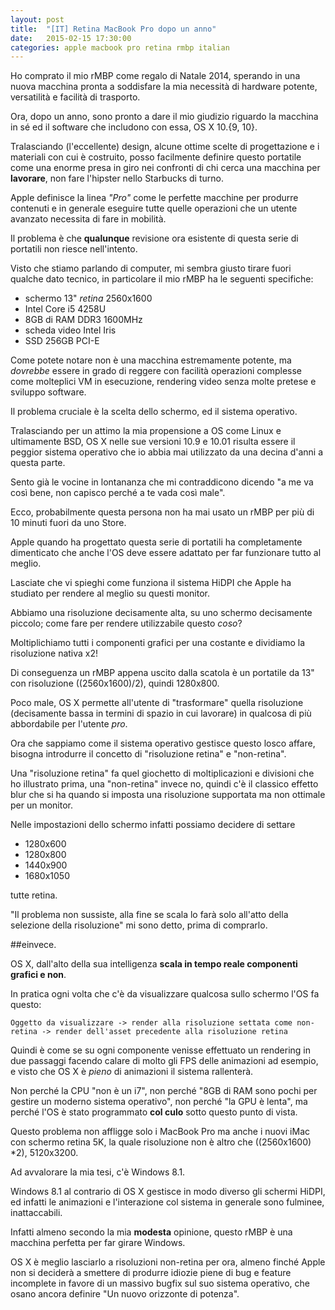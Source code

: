 ```yaml
---
layout: post
title:  "[IT] Retina MacBook Pro dopo un anno"
date:   2015-02-15 17:30:00
categories: apple macbook pro retina rmbp italian
---
```


Ho comprato il mio rMBP come regalo di Natale 2014, sperando in una nuova macchina pronta a soddisfare la mia necessità di hardware potente, versatilità e facilità di trasporto.

Ora, dopo un anno, sono pronto a dare il mio giudizio riguardo la macchina in sé ed il software che includono con essa, OS X 10.{9, 10}.

Tralasciando (l'eccellente) design, alcune ottime scelte di progettazione e i materiali con cui è costruito, posso facilmente definire questo portatile come una enorme presa in giro nei confronti di chi cerca una macchina per **lavorare**, non fare l'hipster nello Starbucks di turno.

Apple definisce la linea *"Pro"* come le perfette macchine per produrre contenuti e in generale eseguire tutte quelle operazioni che un utente avanzato necessita di fare in mobilità.

Il problema è che **qualunque** revisione ora esistente di questa serie di portatili non riesce nell'intento.

Visto che stiamo parlando di computer, mi sembra giusto tirare fuori qualche dato tecnico, in particolare il mio rMBP ha le seguenti specifiche:

* schermo 13" *retina* 2560x1600
* Intel Core i5 4258U
* 8GB di RAM DDR3 1600MHz
* scheda video Intel Iris
* SSD 256GB PCI-E

Come potete notare non è una macchina estremamente potente, ma *dovrebbe* essere in grado di reggere con facilità operazioni complesse come molteplici VM in esecuzione, rendering video senza molte pretese e sviluppo software.

Il problema cruciale è la scelta dello schermo, ed il sistema operativo.

Tralasciando per un attimo la mia propensione a OS come Linux e ultimamente BSD, OS X nelle sue versioni 10.9 e 10.01 risulta essere il peggior sistema operativo che io abbia mai utilizzato da una decina d'anni a questa parte.

Sento già le vocine in lontananza che mi contraddicono dicendo "a me va così bene, non capisco perché a te vada così male".

Ecco, probabilmente questa persona non ha mai usato un rMBP per più di 10 minuti fuori da uno Store.

Apple quando ha progettato questa serie di portatili ha completamente dimenticato che anche l'OS deve essere adattato per far funzionare tutto al meglio.

Lasciate che vi spieghi come funziona il sistema HiDPI che Apple ha studiato per rendere al meglio su questi monitor.

Abbiamo una risoluzione decisamente alta, su uno schermo decisamente piccolo; come fare per rendere utilizzabile questo *coso*?

Moltiplichiamo tutti i componenti grafici per una costante e dividiamo la risoluzione nativa x2!

Di conseguenza un rMBP appena uscito dalla scatola è un portatile da 13" con risoluzione ((2560x1600)/2), quindi 1280x800.

Poco male, OS X permette all'utente di "trasformare" quella risoluzione (decisamente bassa in termini di spazio in cui lavorare) in qualcosa di più abbordabile per l'utente *pro*.

Ora che sappiamo come il sistema operativo gestisce questo losco affare, bisogna introdurre il concetto di "risoluzione retina" e "non-retina".

Una "risoluzione retina" fa quel giochetto di moltiplicazioni e divisioni che ho illustrato prima, una "non-retina" invece no, quindi c'è il classico effetto blur che si ha quando si imposta una risoluzione supportata ma non ottimale per un monitor.

Nelle impostazioni dello schermo infatti possiamo decidere di settare

* 1280x600
* 1280x800
* 1440x900
* 1680x1050

tutte retina.

"Il problema non sussiste, alla fine se scala lo farà solo all'atto della selezione della risoluzione" mi sono detto, prima di comprarlo.

#\#einvece.

OS X, dall'alto della sua intelligenza **scala in tempo reale componenti grafici e non**.

In pratica ogni volta che c'è da visualizzare qualcosa sullo schermo l'OS fa questo:

    Oggetto da visualizzare -> render alla risoluzione settata come non-retina -> render dell'asset precedente alla risoluzione retina

Quindi è come se su ogni componente venisse effettuato un rendering in due passaggi facendo calare di molto gli FPS delle animazioni ad esempio, e visto che OS X è *pieno* di animazioni il sistema rallenterà.

Non perché la CPU "non è un i7", non perché "8GB di RAM sono pochi per gestire un moderno sistema operativo", non perché "la GPU è lenta", ma perché l'OS è stato programmato **col culo** sotto questo punto di vista.

Questo problema non affligge solo i MacBook Pro ma anche i nuovi iMac con schermo retina 5K, la quale risoluzione non è altro che ((2560x1600) \*2), 5120x3200.

Ad avvalorare la mia tesi, c'è Windows 8.1.

Windows 8.1 al contrario di OS X gestisce in modo diverso gli schermi HiDPI, ed infatti le animazioni e l'interazione col sistema in generale sono fulminee, inattaccabili.

Infatti almeno secondo la mia **modesta** opinione, questo rMBP è una macchina perfetta per far girare Windows.

OS X è meglio lasciarlo a risoluzioni non-retina per ora, almeno finché Apple non si deciderà a smettere di produrre idiozie piene di bug e feature incomplete in favore di un massivo bugfix sul suo sistema operativo, che osano ancora definire "Un nuovo orizzonte di potenza".
